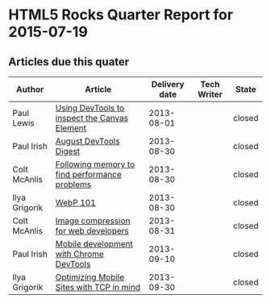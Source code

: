 HTML5 Rocks Quarter Report for 2015-07-19
=========================================

Articles due this quater
------------------------

|Author|Article|Delivery date|Tech Writer|State|
|------|-------|-------------|-----------|-----|
|Paul Lewis|[Using DevTools to inspect the Canvas Element](https://github.com/html5rocks/www.html5rocks.com/issues/503)|2013-08-01||closed
|Paul Irish|[August DevTools Digest](https://github.com/html5rocks/www.html5rocks.com/issues/528)|2013-08-30||closed
|Colt McAnlis|[Following memory to find performance problems](https://github.com/html5rocks/www.html5rocks.com/issues/497)|2013-08-30||closed
|Ilya Grigorik|[WebP 101](https://github.com/html5rocks/www.html5rocks.com/issues/495)|2013-08-30||closed
|Colt McAnlis|[Image compression for web developers](https://github.com/html5rocks/www.html5rocks.com/issues/584)|2013-08-31||closed
|Paul Irish|[Mobile development with Chrome DevTools](https://github.com/html5rocks/www.html5rocks.com/issues/526)|2013-09-10||closed
|Ilya Grigorik|[Optimizing Mobile Sites with TCP in mind](https://github.com/html5rocks/www.html5rocks.com/issues/496)|2013-09-30||closed
